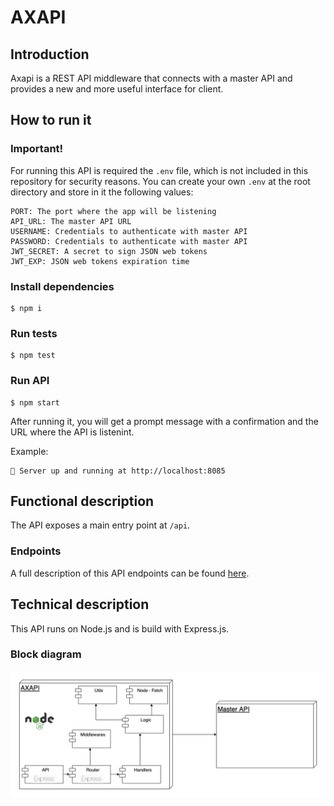 # AXAPI

## Introduction

Axapi is a REST API middleware that connects with a master API and provides a new and more useful interface for client.

## How to run it

### Important!

For running this API is required the `.env` file, which is not included in this repository for security reasons.
You can create your own `.env` at the root directory and store in it the following values: 
```
PORT: The port where the app will be listening
API_URL: The master API URL
USERNAME: Credentials to authenticate with master API
PASSWORD: Credentials to authenticate with master API
JWT_SECRET: A secret to sign JSON web tokens
JWT_EXP: JSON web tokens expiration time
```

### Install dependencies

```
$ npm i
```

### Run tests

```
$ npm test
```

### Run API
```
$ npm start
```

After running it, you will get a prompt message with a confirmation and the URL where the API is listenint.

Example:
```
🚀 Server up and running at http://localhost:8085
```


## Functional description

The API exposes a main entry point at `/api`.

### Endpoints

A full description of this API endpoints can be found [here](https://dare-nodejs-assessment.herokuapp.com/assessment-swagger/static/index.html#/).

## Technical description

This API runs on Node.js and is build with Express.js.

### Block diagram

![](./doc/block.png)
